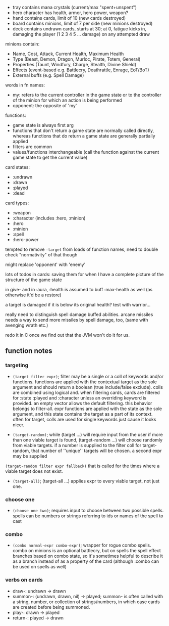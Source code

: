 - tray contains mana crystals (current/max "spent+unspent")
- hero character has health, armor, hero power, weapon?
- hand contains cards, limit of 10 (new cards destroyed)
- board contains minions, limit of 7 per side (new minions destroyed)
- deck contains undrawn cards, starts at 30; at 0, fatigue kicks in, damaging
the player (1 2 3 4 5 ... damage) on any attempted draw

minions contain:
  - Name, Cost, Attack, Current Health, Maximum Health
  - Type (Beast, Demon, Dragon, Murloc, Pirate, Totem, General)
  - Properties (Taunt, Windfury, Charge, Stealth, Divine Shield)
  - Effects (event-based e.g. Battlecry, Deathrattle, Enrage, EoT/BoT)
  - External buffs (e.g. Spell Damage)

words in fn names:

- my: refers to the current controller in the game state or to the controller of
the minion for which an action is being performed
- opponent: the opposite of 'my'

functions:

- game state is always first arg
- functions that don't return a game state are normally called directly, whereas
functions that do return a game state are generally partially applied
- filters are common
- values/functions interchangeable (call the function against the current game
state to get the current value)

card states:
 - :undrawn
 - :drawn
 - :played
 - :dead

card types:
 - :weapon
 - :character (includes :hero, :minion)
 - :hero
 - :minion
 - :spell
 - :hero-power

tempted to remove `-target` from loads of function names, need to double check
"normativity" of that though

might replace 'opponent' with 'enemy'

lots of todos in cards:  saving them for when I have a complete picture of the
structure of the game state

in give- and in :aura, :health is assumed to buff :max-health as well (as
otherwise it'd be a restore)

a target is damaged if it is below its original health? test with warrior...

really need to distinguish spell damage buffed abilities.  arcane missiles needs
a way to send more missiles by spell damage, too, (same with avenging wrath
etc.)

redo it in C once we find out that the JVM won't do it for us.

## function notes

### targeting

- `(target filter expr)`; filter may be a single or a coll of keywords and/or
functions.  functions are applied with the contextual target as the sole
argument and should return a boolean (true include/false exclude).  colls are
combined using logical and.  when filtering cards, cards are filtered for :state
:played and :character unless an overriding keyword is provided.  an empty
vector allows the default filtering.  this behavior belongs to filter-all. expr
functions are applied with the state as the sole argument, and this state
contains the target as a part of its context.  often for target, colls are used
for single keywords just cause it looks nicer.

- `(target-random)`; while (target ...) will require input from the user if more
than one viable target is found, (target-random ...) will choose randomly from
viable targets.  if a number is supplied to the filter coll for target-random,
that number of ''unique'' targets will be chosen.  a second expr may be supplied

`(target-random filter expr fallback)` that is called for the times where a
viable target does not exist.

- `(target-all)`; (target-all ...) applies expr to every viable target, not just
one.

### choose one

- `(choose one two)`; requires input to choose between two possible spells.
spells can be numbers or strings referring to ids or names of the spell to cast

### combo

- `(combo normal-expr combo-expr)`; wrapper for rogue combo spells.  combo on
minions is an optional battlecry, but on spells the spell effect branches based
on combo state, so it's sometimes helpful to describe it as a branch instead of
as a property of the card (although :combo can be used on spells as well)

### verbs on cards

- draw-: undrawn -> drawn
- summon-: (undrawn, drawn, nil) -> played; summon- is often called with a
string, number, or collection of strings/numbers, in which case cards are
created before being summoned.
- play-: drawn -> played
- return-: played -> drawn
